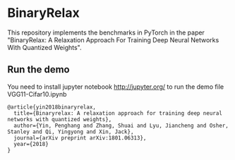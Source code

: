# BinaryRelax
This repository implements the benchmarks in PyTorch in the paper "BinaryRelax: A Relaxation Approach For Training Deep Neural Networks With Quantized Weights".

## Run the demo
You need to install jupyter notebook http://jupyter.org/ to run the demo file VGG11-Cifar10.ipynb

```
@article{yin2018binaryrelax,
  title={Binaryrelax: A relaxation approach for training deep neural networks with quantized weights},
  author={Yin, Penghang and Zhang, Shuai and Lyu, Jiancheng and Osher, Stanley and Qi, Yingyong and Xin, Jack},
  journal={arXiv preprint arXiv:1801.06313},
  year={2018}
}
```
